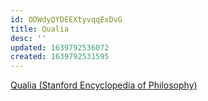 ```yaml
---
id: ODWdyQYDEEXtyvqqExDvG
title: Qualia
desc: ''
updated: 1639792536072
created: 1639792531595
---
```


[Qualia (Stanford Encyclopedia of Philosophy)](https://plato.stanford.edu/entries/qualia/)